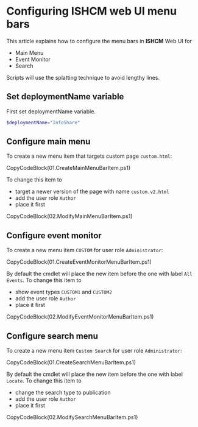 # Configuring ISHCM web UI menu bars
 
This article explains how to configure the menu bars in **ISHCM** Web UI for 
- Main Menu
- Event Monitor
- Search

Scripts will use the splatting technique to avoid lengthy lines.

## Set deploymentName variable
First set deploymentName variable.

```powershell
$deploymentName="InfoShare"
```

## Configure main menu
To create a new menu item that targets custom page `custom.html`:

CopyCodeBlock(01.CreateMainMenuBarItem.ps1)  
   
To change this item to 

- target a newer version of the page with name `custom.v2.html`
- add the user role `Author`
- place it first

CopyCodeBlock(02.ModifyMainMenuBarItem.ps1)  
   

## Configure event monitor
To create a new menu item `CUSTOM` for user role `Administrator`:

CopyCodeBlock(01.CreateEventMonitorMenuBarItem.ps1)  
   
By default the cmdlet will place the new item before the one with label `All Events`. To change this item to 

- show event types `CUSTOM1` and `CUSTOM2`
- add the user role `Author`
- place it first

CopyCodeBlock(02.ModifyEventMonitorMenuBarItem.ps1)

## Configure search menu
To create a new menu item `Custom Search` for user role `Administrator`:

CopyCodeBlock(01.CreateSearchMenuBarItem.ps1)  
   
By default the cmdlet will place the new item before the one with label `Locate`. To change this item to 

- change the search type to publication
- add the user role `Author`
- place it first

CopyCodeBlock(02.ModifySearchMenuBarItem.ps1)